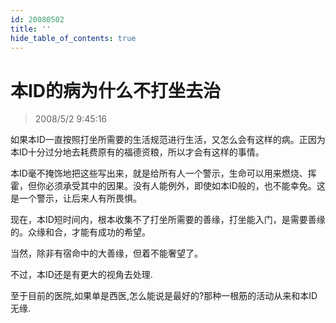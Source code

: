 ```yaml
---
id: 20080502
title: ''
hide_table_of_contents: true
---
```


# 本ID的病为什么不打坐去治

> 2008/5/2 9:45:16

<div style={{color: '#FF0000', fontSize: '18px', fontWeight: 'bold'}}>

如果本ID一直按照打坐所需要的生活规范进行生活，又怎么会有这样的病。正因为本ID十分过分地去耗费原有的福德资粮，所以才会有这样的事情。

本ID毫不掩饰地把这些写出来，就是给所有人一个警示，生命可以用来燃烧、挥霍，但你必须承受其中的因果。没有人能例外，即使如本ID般的，也不能幸免。这是一个警示，让后来人有所畏惧。

现在，本ID短时间内，根本收集不了打坐所需要的善缘，打坐能入门，是需要善缘的。众缘和合，才能有成功的希望。

当然，除非有宿命中的大善缘，但着不能奢望了。

不过，本ID还是有更大的视角去处理.

至于目前的医院,如果单是西医,怎么能说是最好的?那种一根筋的活动从来和本ID无缘.

</div>